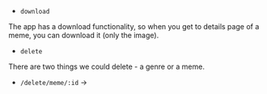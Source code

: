 - ```download```

The app has a download functionality, so when you get to details page of a meme, you can download it (only the image).

- ```delete```

There are two things we could delete - a genre or a meme.
  - ```/delete/meme/:id``` -> 